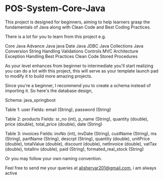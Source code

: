 # POS-System-Core-Java
This project is designed for beginners, aiming to help learners grasp the fundamentals of Java along with Clean Code and Best Coding Practices.

There is a lot for you to learn from this project e.g.

Core Java
Advance Java
java Date
Java JDBC
Java Collections
Java Conversion
String Handling
Validations Controls
MVC Architecture
Exception Handling
Best Practices
Clean Code
Stored Procedures

As your level enhances from beginner to intermediate you'll start realizing you can do a lot with this project, this will serve as 
your template launch pad to modify it to build more amazing projects.

Since you're a beginner, I recommend you to create a schema instead of importing it.
So here's the database design, 

Schema: java_springboot

Table 1: user
Fields: email (String), password (String)

Table 2: products
Fields: sr_no (int), p_name (String), quantity (double), price (double), total_price (double), date (String)

Table 3: invoices
Fields: invNo (int), invDate (String), custName (String), ms (String), partName (String), descrpt (String), quantity (double), unitPrice (double), 
totalValue (double), discount (double), netInvoice (double), vatTax (double), totalInv (double), paid (String), formated_real_stock (String)

Or you may follow your own naming convention.

Feel free to send me your queries at alisheryar201@gmail.com, i am always active
